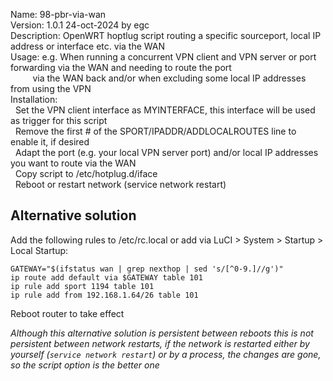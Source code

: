 Name: 98-pbr-via-wan  
Version: 1.0.1 24-oct-2024 by egc  
Description: OpenWRT hoptlug script routing a specific sourceport, local IP address or interface etc. via the WAN  
Usage: e.g. When running a concurrent VPN client and VPN server or port forwarding via the WAN and needing to route the port  
&nbsp;&nbsp;&nbsp;&nbsp;&nbsp;&nbsp;&nbsp;&nbsp;&nbsp;via the WAN back and/or when excluding some local IP addresses from using the VPN  
Installation:  
&nbsp;&nbsp;Set the VPN client interface as MYINTERFACE, this interface will be used as trigger for this script  
&nbsp;&nbsp;Remove the first # of the SPORT/IPADDR/ADDLOCALROUTES line to enable it, if desired  
&nbsp;&nbsp;Adapt the port (e.g. your local VPN server port) and/or local IP addresses you want to route via the WAN  
&nbsp;&nbsp;Copy script to /etc/hotplug.d/iface  
&nbsp;&nbsp;Reboot or restart network (service network restart)  

## Alternative solution
Add the following rules to /etc/rc.local or add via LuCI > System > Startup > Local Startup:
```
GATEWAY="$(ifstatus wan | grep nexthop | sed 's/[^0-9.]//g')"  
ip route add default via $GATEWAY table 101  
ip rule add sport 1194 table 101
ip rule add from 192.168.1.64/26 table 101
```
Reboot router to take effect

*Although this alternative solution is persistent between reboots this is not persistent between network restarts, if the network is restarted either by yourself (`service network restart`) or by a process, the changes are gone, so the script option is the better one*  
